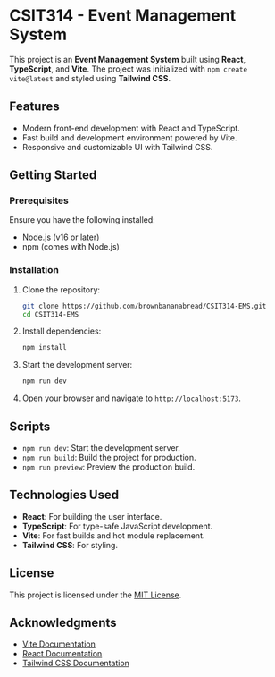 # CSIT314 - Event Management System

This project is an **Event Management System** built using **React**, **TypeScript**, and **Vite**. The project was initialized with `npm create vite@latest` and styled using **Tailwind CSS**.

## Features

- Modern front-end development with React and TypeScript.
- Fast build and development environment powered by Vite.
- Responsive and customizable UI with Tailwind CSS.

## Getting Started

### Prerequisites

Ensure you have the following installed:

- [Node.js](https://nodejs.org/) (v16 or later)
- npm (comes with Node.js)

### Installation

1. Clone the repository:
    ```bash
    git clone https://github.com/brownbananabread/CSIT314-EMS.git
    cd CSIT314-EMS
    ```

2. Install dependencies:
    ```bash
    npm install
    ```

3. Start the development server:
    ```bash
    npm run dev
    ```

4. Open your browser and navigate to `http://localhost:5173`.

## Scripts

- `npm run dev`: Start the development server.
- `npm run build`: Build the project for production.
- `npm run preview`: Preview the production build.

## Technologies Used

- **React**: For building the user interface.
- **TypeScript**: For type-safe JavaScript development.
- **Vite**: For fast builds and hot module replacement.
- **Tailwind CSS**: For styling.

## License

This project is licensed under the [MIT License](LICENSE).

## Acknowledgments

- [Vite Documentation](https://vitejs.dev/)
- [React Documentation](https://reactjs.org/)
- [Tailwind CSS Documentation](https://tailwindcss.com/)